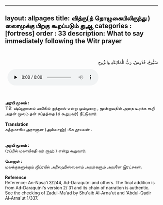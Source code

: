  ---
layout: allpages
title:  வித்ரு(த் தொழுகையிலிருந்து ) ஸலாமுக்கு பிறகு கூறப்படும் துஆ
categories : [fortress]
order : 33
description: What to say immediately following the Witr prayer
---
&nbsp;
<div class="arabictext" dir="RTL">

سُبُّوحٌ، قُدُوسٌ، رَبُّ الْمَلَائِكَةِ وَالرُّوحِ

</div>
&nbsp;


<audio controls  preload="none">
  <source src="{{ site.baseurl }}/audio/fortress/119.mp3" type="audio/mpeg">
Your browser does not support the audio element.
</audio>


&nbsp;
<div class="duaextra" tabindex="0">
<div><strong> அரபி மூலம் : </strong></div>
<div class="extra">119: ஷ்ப்ஹானல் மலிகில் குத்தூஸ் என்று மும்முறை , மூன்றாவதில் அதை உரக்க கூறி அதன் மூலம் தன் சப்தத்தை (க் கூறுபவர்) நீட்டுவார்.</div>
</div>
&nbsp;
<div class="duaextra" tabindex="0">
<div><strong>Translation</strong></div>
<div class="extra"> சுத்தமாகிய அரசனான (அல்லாஹ்) மிக தூயவன் .</div>
</div>
&nbsp;
<div class="extra"> </div>
&nbsp;
<div class="duaextra" tabindex="0">
<div><strong> அரபி மூலம் :</strong></div>
<div class="extra">(ரப்பில் மலாயிகதி வர் ரூஹ் ) என்று கூறுவார். </div>
</div>
&nbsp;
<div class="duaextra" tabindex="0">
<div><strong> பொருள் : </strong></div>
<div class="extra"> மலக்குகளுக்கும் ஜிப்ரயீல் அலைஹிஸ்ஸலாம் அவர்களும் அவனே இரட்சகன். </div>
</div>
&nbsp;
<div class="duaextra" tabindex="0">
<div><strong>Reference</strong></div>
<div class="extra">Reference: An-Nasa'i 3/244, Ad-Daraqutni and others. The final addition is from Ad-Daraqutni's version 2/ 31 and its chain of narration is authentic. See the checking of Zadul-Ma'ad by Shu'aib Al-Arna'ut and 'Abdul-Qadir Al-Arna'ut 1/337.</div>
</div>
